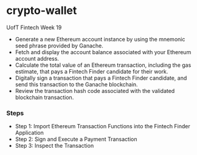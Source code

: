 # crypto-wallet
UofT Fintech Week 19

- Generate a new Ethereum account instance by using the mnemonic seed phrase provided by Ganache.
- Fetch and display the account balance associated with your Ethereum account address.
- Calculate the total value of an Ethereum transaction, including the gas estimate, that pays a Fintech Finder candidate for their work.
- Digitally sign a transaction that pays a Fintech Finder candidate, and send this transaction to the Ganache blockchain.
- Review the transaction hash code associated with the validated blockchain transaction.

### Steps
- Step 1: Import Ethereum Transaction Functions into the Fintech Finder Application
- Step 2: Sign and Execute a Payment Transaction
- Step 3: Inspect the Transaction
